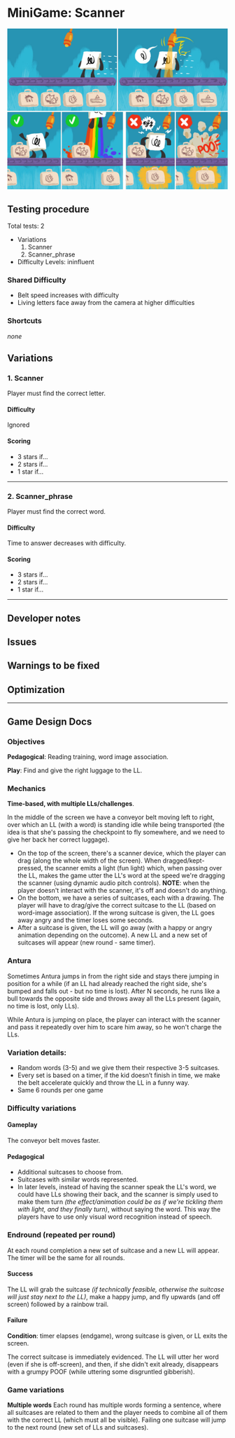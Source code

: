 # MiniGame: Scanner

![](images/Scanner.jpg)

## Testing procedure
Total tests: 2
- Variations
    1. Scanner
	2. Scanner_phrase
- Difficulty Levels: ininfluent

### Shared Difficulty
- Belt speed increases with difficulty
- Living letters face away from the camera at higher difficulties

### Shortcuts
_none_

## Variations
### 1. Scanner
Player must find the correct letter.

#### Difficulty
Ignored

#### Scoring
- 3 stars if...
- 2 stars if...
- 1 star if...
---
### 2. Scanner_phrase
Player must find the correct word.

#### Difficulty
Time to answer decreases with difficulty.

#### Scoring
- 3 stars if...
- 2 stars if...
- 1 star if...
---
## Developer notes

## Issues

## Warnings to be fixed

## Optimization

---

## Game Design Docs

### Objectives

**Pedagogical**: Reading training, word image association.

**Play**: Find and give the right luggage to the LL.

### Mechanics

**Time-based, with multiple LLs/challenges**.

In the middle of the screen we have a conveyor belt moving left to right, over which an LL (with a word) is standing idle while being transported (the idea is that she's passing the checkpoint to fly somewhere, and we need to give her back her correct luggage).

- On the top of the screen, there's a scanner device, which the player can drag (along the whole width of the screen). When dragged/kept-pressed, the scanner emits a light (fun light) which, when passing over the LL, makes the game utter the LL's word at the speed we're dragging the scanner (using dynamic audio pitch controls). **NOTE**: when the player doesn't interact with the scanner, it's off and doesn't do anything.
- On the bottom, we have a series of suitcases, each with a drawing. The player will have to drag/give the correct suitcase to the LL (based on word-image association). If the wrong suitcase is given, the LL goes away angry and the timer loses some seconds.
- After a suitcase is given, the LL will go away (with a happy or angry animation depending on the outcome). A new LL and a new set of suitcases will appear (new round - same timer).

### Antura

Sometimes Antura jumps in from the right side and stays there jumping in position for a while (if an LL had already reached the right side, she's bumped and falls out - but no time is lost). After N seconds, he runs like a bull towards the opposite side and throws away all the LLs present (again, no time is lost, only LLs).

While Antura is jumping on place, the player can interact with the scanner and pass it repeatedly over him to scare him away, so he won't charge the LLs.

### Variation details:

- Random words (3-5) and we give them their respective 3-5 suitcases.
- Every set is based on a timer, if the kid doesn’t finish in time, we make the belt accelerate quickly and throw the LL in a funny way.
- Same 6 rounds per one game

### Difficulty variations
#### Gameplay
The conveyor belt moves faster.
#### Pedagogical

- Additional suitcases to choose from.
- Suitcases with similar words represented.
- In later levels, instead of having the scanner speak the LL's word, we could have LLs showing their back, and the scanner is simply used to make them turn _(the effect/animation could be as if we're tickling them with light, and they finally turn)_, without saying the word. This way the players have to use only visual word recognition instead of speech.

### Endround (repeated per round)

At each round completion a new set of suitcase and a new LL will appear. The timer will be the same for all rounds.

#### Success

The LL will grab the suitcase _(if technically feasible, otherwise the suitcase will just stay next to the LL)_, make a happy jump, and fly upwards (and off screen) followed by a rainbow trail.

#### Failure

**Condition**: timer elapses (endgame), wrong suitcase is given, or LL exits the screen.

The correct suitcase is immediately evidenced. The LL will utter her word (even if she is off-screen), and then, if she didn't exit already, disappears with a grumpy POOF (while uttering some disgruntled gibberish).

### Game variations
**Multiple words**
Each round has multiple words forming a sentence, where all suitcases are related to them and the player needs to combine all of them with the correct LL (which must all be visible). Failing one suitcase will jump to the next round (new set of LLs and suitcases).
